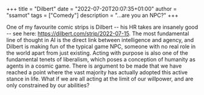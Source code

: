 +++
title = "Dilbert"
date = "2022-07-20T20:07:35+01:00"
author = "ssamot"
tags = ["Comedy"]
description = "...are you an NPC?"
+++

One of my favourite comic strips is Dilbert -- his HR takes are insanely good -- see here: https://dilbert.com/strip/2022-07-15. The most fundamental line of thought in AI is the direct link between intelligence and agency, and Dilbert is making fun of the typical game NPC, someone with no real role in the world apart from just existing. Acting with purpose is also one of the fundamental tenets of liberalism, which poses a conception of humanity as agents in a cosmic game. There is argument to be made that we have reached a point where the vast majority has actually adopted this active stance in life.  What if we are all acting at the limit of our willpower, and are only constrained by our abilities?
